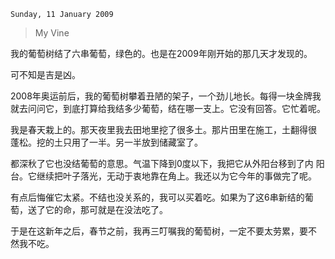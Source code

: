 `Sunday, 11 January 2009`
>
> My Vine

我的葡萄树结了六串葡萄，绿色的。也是在2009年刚开始的那几天才发现的。

可不知是吉是凶。

2008年奥运前后，我的葡萄树攀着丑陋的架子，一个劲儿地长。每得一块金牌我
就去问问它，到底打算给我结多少葡萄，结在哪一支上。它没有回答。它忙着呢。

我是春天栽上的。那天夜里我去田地里挖了很多土。那片田里在施工，土翻得很
蓬松。挖的土只用了一半。另一半放到储藏室了。

都深秋了它也没结葡萄的意思。气温下降到0度以下，我把它从外阳台移到了内
阳台。它继续把叶子落光，无动于衷地靠在角上。我还以为它今年的事做完了呢。

有点后悔催它太紧。不结也没关系的，我可以买着吃。如果为了这6串新结的葡
萄，送了它的命，那可就是在没法吃了。

于是在这新年之后，春节之前，我再三叮嘱我的葡萄树，一定不要太劳累，要不
然我不吃。
